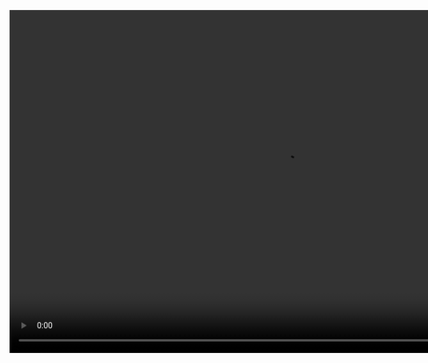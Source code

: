 <!--
template: home
title: L7
keywords:
  - L7
  - 地理
  - 空间可视化
  - Webgl
  - 地图
  - 3d
  - GIS Mapbox deckgl
description: L7 中的 L 代表 Location，7 代表世界七大洲，寓意能为全球位置数据提供可视化能力。L7 的目标是提供一套地理空间数据可视化框架，易用易扩展，支持海量数据的高性能和 3D 高质量渲染，安全可靠（无地图法务风险）的地理空间数据可视化解决方案。
featuresCards:
  - img: ${assets}/image/home/features-professional.svg
    title: 架构上灵活可扩展
    description: 数据为核心，相同的数据不同的展现
  - img: ${assets}/image/home/features-simple.svg
    title: 业务上简洁、通用
    description: 基于图形语法，简单，易用
  - img: ${assets}/image/home/features-powerful.svg
    title: 可视化上酷炫，动感
    description: 高性能，高质量实时动态渲染
usecases:
  - img: https://gw.alipayobjects.com/zos/rmsportal/sLkxxYItxjlZnvcwXTWJ.png
    title: 精彩案例
    description: 一个个真实的数据可视化案例，复杂的地理数据让用户达到开箱即用的效果。
    relate: true
    link: https://antv.alipay.com/zh-cn/l7/1.x/demo/index.html
-->

<!-- 第一屏，产品简介 -->
<section class="intro">
   <div class="video_container" style="width: 100%; height: 600px; top:0px; object-fit: fill; position: absolute;margin-top: 64px; overflow: hidden;">
     <video autoplay="autoplay" loop style="width: 100%; height: 100%; top:0px; object-fit: fill" src="https://gw.alipayobjects.com/os/rmsportal/wcycTgNRDuUrQLHzVhzX.mp4" ></video>
     <div style="width: 100%; height: 100%; position: absolute; top:0px; object-fit: fill; opacity:0.7;background-image: url(https://gw.alipayobjects.com/zos/rmsportal/oVTFrcRUOwnEpfLIoNys.png);
    background-repeat: round;"></div>
   
   </div>
  <div class="container">
    <div class="header row">
      <div class="col-md-5">
        <h1 style="color:#fff"> L7 地理空间数据可视化</h1>
        <p class="main-info" style="color:#fff;font-weight:500"  >L7 中的 L 代表 Location，7 代表世界七大洲，寓意能为全球位置数据提供可视化能力。L7 的目标是提供一套地理空间数据可视化框架，易用易扩展，支持海量数据的高性能和 3D 高质量渲染，安全可靠（无地图法务风险）的地理空间数据可视化解决方案。</p>
        <a href="{{ products.l7.getStarted.href }}"  target = 'blank' class="btn btn-primary btn-lg btn-round-link">{{ products.f2.getStarted.text }}</a>
      </div>
    </div>
  </div>
</section>

<!-- 第二屏：产品特性 -->
<section class="features text-center" style="background-color: #F7F9FF">
  <div class="container">
    <div class="row">
    {% for card in featuresCards %}
      <div class="feature col-md-4 text-center">
        <img src="{{ card.img }}" alt="">
        <h5>{{ card.title }}</h5>
        <div class="detail">{{ card.description }}</div>
      </div>
    {% endfor %}
    </div>
  </div>
</section>

<!-- 第三屏：使用案例 -->
<section class="use-cases" >
  <div class="container slider">
    {% for card in usecases %}
    <div class="row test">
      <div class="col-md-7">
        <img class="case-image" src="{{ card.img }}" />
      </div>
      <div class="col-md-5 case-content">
        <div class="logo">
          <img src="{{ card.icon }}" />
        </div>
        <div class="title">{{ card.title }}</div>
        <div class="description">{{ card.description }}</div>
        {% if card.relate %}
        <div class="relate">
          <div class="flex">
            <div class="item name">{{ card.name }}</div>
            <div class="item link">
              <a href="{{ card.link }}" target="_blank">查看详情></a>
            </div>
          </div>
        </div>
        {% endif %}
      </div>
    </div>
    {% endfor %}
  </div>
</section>
<!-- 第四屏 使用 app -->
<section class="clients-container">
  <div class="container">
    <div class="title text-center">感谢一路合作的伙伴</div>
    <div class="row">
     <span>因为相信，所以看见，L7 涵盖地理、数据、 图形、可视化、图像等多个技术领域，需要支撑各个业务领域的需求，而各个业务领域又会拥有独特的数据逻辑，业务逻辑，L7 建设才刚刚起步，还有很多功能需要持续打磨，还有很多技术难题需要攻克，我们将持续投入争取尽快开源发布正式版，欢迎更多的团队、同学参与进来。
      </span>
    </div>
  </div>
</section>

